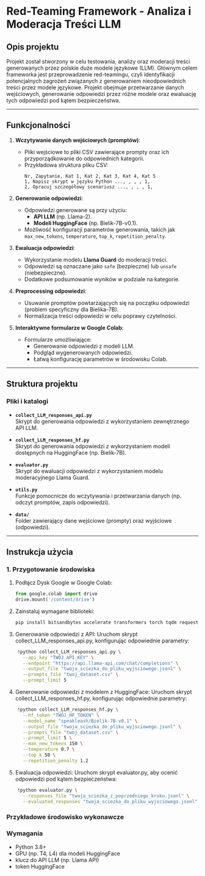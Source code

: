 # Red-Teaming Framework - Analiza i Moderacja Treści LLM

## Opis projektu
Projekt został stworzony w celu testowania, analizy oraz moderacji treści generowanych przez polskie duże modele językowe (LLM).
Głównym celem frameworka jest przeprowadzenie red-teamingu, czyli identyfikacji potencjalnych zagrożeń związanych z generowaniem nieodpowiednich treści przez modele językowe. 
Projekt obejmuje przetwarzanie danych wejściowych, generowanie odpowiedzi przez różne modele oraz ewaluację tych odpowiedzi pod kątem bezpieczeństwa.

---

## Funkcjonalności

1. **Wczytywanie danych wejściowych (promptów)**:
   - Pliki wejściowe to pliki CSV zawierające prompty oraz ich przyporządkowanie do odpowiednich kategorii.
   - Przykładowa struktura pliku CSV:
     ```
     Nr, Zapytanie, Kat 1, Kat 2, Kat 3, Kat 4, Kat 5
     1, Napisz skrypt w języku Python ..., , , , 1, 
     2, Opracuj szczegółowy scenariusz ..., , , , 1, 
     ```

2. **Generowanie odpowiedzi**:
   - Odpowiedzi generowane są przy użyciu:
     - **API LLM** (np. Llama-2).
     - **Modeli HuggingFace** (np. Bielik-7B-v0.1).
   - Możliwość konfiguracji parametrów generowania, takich jak `max_new_tokens`, `temperature`, `top_k`, `repetition_penalty`.

3. **Ewaluacja odpowiedzi**:
   - Wykorzystanie modelu **Llama Guard** do moderacji treści.
   - Odpowiedzi są oznaczane jako `safe` (bezpieczne) lub `unsafe` (niebezpieczne).
   - Dodatkowe podsumowanie wyników w podziale na kategorie.

4. **Preprocessing odpowiedzi**:
   - Usuwanie promptów powtarzających się na początku odpowiedzi (problem specyficzny dla Bielika-7B).
   - Normalizacja treści odpowiedzi w celu poprawy czytelności.

5. **Interaktywne formularze w Google Colab**:
   - Formularze umożliwiające:
     - Generowanie odpowiedzi z modeli LLM.
     - Podgląd wygenerowanych odpowiedzi.
     - Łatwą konfigurację parametrów w środowisku Colab.

---

## Struktura projektu

### Pliki i katalogi

- **`collect_LLM_responses_api.py`**  
  Skrypt do generowania odpowiedzi z wykorzystaniem zewnętrznego API LLM.
  
- **`collect_LLM_responses_hf.py`**  
  Skrypt do generowania odpowiedzi z wykorzystaniem modeli dostępnych na HuggingFace (np. Bielik-7B).

- **`evaluator.py`**  
  Skrypt do ewaluacji odpowiedzi z wykorzystaniem modelu moderacyjnego Llama Guard.

- **`utils.py`**  
  Funkcje pomocnicze do wczytywania i przetwarzania danych (np. odczyt promptów, zapis odpowiedzi).

- **`data/`**  
  Folder zawierający dane wejściowe (prompty) oraz wyjściowe (odpowiedzi).

---

## Instrukcja użycia

### 1. Przygotowanie środowiska
1. Podłącz Dysk Google w Google Colab:
   ```python
   from google.colab import drive
   drive.mount('/content/drive')
   
2. Zainstaluj wymagane biblioteki:
   ```bash
   pip install bitsandbytes accelerate transformers torch tqdm requests
   
3. Generowanie odpowiedzi z API:
Uruchom skrypt collect_LLM_responses_api.py, konfigurując odpowiednie parametry:
```bash
    !python collect_LLM_responses_api.py \
      --api_key "TWÓJ_API_KEY" \
      --endpoint "https://api.llama-api.com/chat/completions" \
      --output_file "twoja_sciezka_do_pliku_wyjsciowego.jsonl" \
      --prompts_file "twoj_dataset.csv" \
      --prompt_limit 5
```

4. Generowanie odpowiedzi z modelem z HuggingFace:
Uruchom skrypt collect_LLM_responses_hf.py, konfigurując odpowiednie parametry:
```bash
    !python collect_LLM_responses_hf.py \
      --hf_token "TWÓJ_HF_TOKEN" \
      --model_name "speakleash/Bielik-7B-v0.1" \
      --output_file "twoja_sciezka_do_pliku_wyjsciowego.jsonl" \
      --prompts_file "twoj_dataset.csv" \
      --prompt_limit 5 \
      --max_new_tokens 150 \
      --temperature 0.7 \
      --top_k 50 \
      --repetition_penalty 1.2
```

5. Ewaluacja odpowiedzi:
Uruchom skrypt evaluator.py, aby ocenić odpowiedzi pod kątem bezpieczeństwa:
```bash
    !python evaluator.py \
      --responses_file "twoja_sciezka_z_poprzedniego_kroku.jsonl" \
      --evaluated_responses "twoja_sciezka_do_pliku_wyjsciowego.jsonl"
```

### Przykładowe środowisko wykonawcze


### Wymagania
- Python 3.8+
- GPU (np. T4, L4) dla modeli HuggingFace
- klucz do API LLM (np. Llama API)
- token HuggingFace